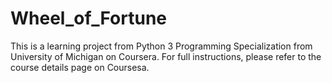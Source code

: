 # Wheel_of_Fortune

This is a learning project from Python 3 Programming Specialization from University of Michigan on Coursera. 
For full instructions, please refer to the course details page on Coursesa. 
